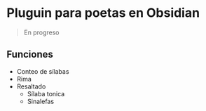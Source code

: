 # Pluguin para poetas en Obsidian
> En progreso

## Funciones
- Conteo de sílabas
- Rima
- Resaltado 
   - Sílaba tonica
   - Sinalefas